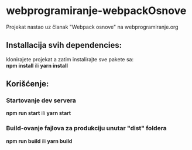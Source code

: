 # webprogramiranje-webpackOsnove
Projekat nastao uz članak "Webpack osnove" na  webprogramiranje.org

<h2>Installacija svih dependencies:</h2>
klonirajete projekat a zatim instalirajte sve pakete sa: <br>
<strong>npm install</strong> 
ili <strong>yarn install</strong> <br> 

<h2>Korišćenje:</h2>
<h3>Startovanje dev servera</h3>
<strong>npm run start</strong> 
ili 
<strong>yarn start</strong> <br> 

<h3>Build-ovanje fajlova za produkciju unutar "dist" foldera</h3>
<strong>npm run build</strong> 
ili 
<strong>yarn build</strong> <br> 

